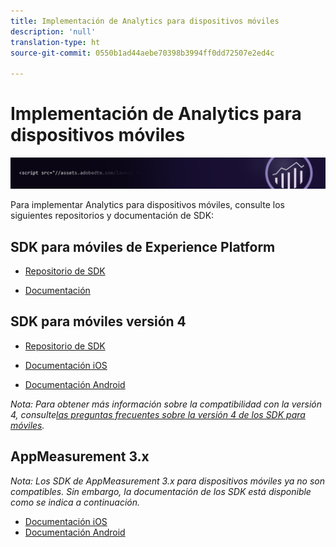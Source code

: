 ```yaml
---
title: Implementación de Analytics para dispositivos móviles
description: 'null'
translation-type: ht
source-git-commit: 0550b1ad44aebe70398b3994ff0dd72507e2ed4c

---
```



# Implementación de Analytics para dispositivos móviles

![Banner](../../assets/doc_banner_implement.png)

Para implementar Analytics para dispositivos móviles, consulte los siguientes repositorios y documentación de SDK:

## SDK para móviles de Experience Platform

* [Repositorio de SDK](https://github.com/Adobe-Marketing-Cloud/aep-sdks-documentation/blob/master/resources/frequently-asked-questions/current-sdk-versions.md)

* [Documentación](https://aep-sdks.gitbook.io/docs/)

## SDK para móviles versión 4

* [Repositorio de SDK](https://github.com/Adobe-Marketing-Cloud/mobile-services/tree/master/sdks)

* [Documentación iOS](https://docs.adobe.com/content/help/es-ES/mobile-services/ios/overview.html)
* [Documentación Android](https://docs.adobe.com/content/help/es-ES/mobile-services/android/overview.html)

*Nota: Para obtener más información sobre la compatibilidad con la versión 4, consulte[las preguntas frecuentes sobre la versión 4 de los SDK para móviles](https://aep-sdks.gitbook.io/docs/version-4-sdk-end-of-support-faq).*

## AppMeasurement 3.x

*Nota: Los SDK de AppMeasurement 3.x para dispositivos móviles ya no son compatibles. Sin embargo, la documentación de los SDK está disponible como se indica a continuación.*

* [Documentación iOS](../../assets/adobe_mobile_ios_3x.pdf)
* [Documentación Android](../../assets/android_3x.pdf)
